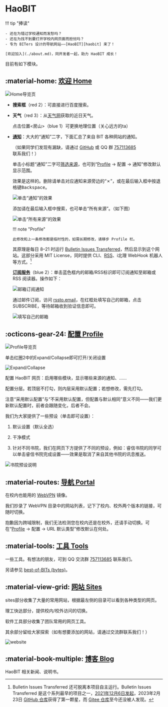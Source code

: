 # HaoBIT

!!! tip "捧读"

    - 还在为错过学校通知而发愁吗？
    - 还在为找不到要打开学校内网页面而担忧吗？
    - 专为 BITers 设计的导航网站——[HaoBIT][haobit] 来了！

    [欢迎加入](./about.md)，同开发者一起，助力 HaoBIT 成长！

目前有如下模块。

## :material-home: [欢迎 Home][haobit]

![Home导览页](./img/Home导览页.png)

- **搜索框**（red 2）：可直接进行百度搜索。

- **天气**（red 3）：从[天气网](https://www.tianqi.com/beijing/)获取的近日天气。

  点击位置<房山>（blue 1）可更换地理位置（关心远方的ta）

- [**通知**][notice]：大大的“通知”二字，下面汇总了来自 BIT 各种网站的通知。

  （如果同学们发现有漏缺，请通过 [GitHub](https://github.com/ydX-2147483647/bulletin-issues-transferred/issues) 或 QQ 群 [757113685][qq] 联系我们！）

  单击小标题“通知”二字可[筛选来源](https://haobit.top/dev/site/notice/)，也可到“[Profile][profile] → 配置 → 通知”修改默认显示范围。

  效果是这样的。删除请单击对应通知来源旁边的“✗”，或在最后输入框中按退格键<kbd>Backspace</kbd>。

  ![单击“通知”的效果](./img/单击“通知”的效果.png)

  添加请在最后输入框中搜索，也可单击“所有来源”。（如下图）

  ![单击“所有来源”的效果](./img/单击“所有来源”的效果.png)

  !!! note "Profile"

      此修改和上一条修改都是临时性的，如需长期修改，请移步 Profile 栏。

  其原理是每日 8–21 时运行 [Bulletin Issues Transferred](https://github.com/YDX-2147483647/bulletin-issues-transferred/)，然后显示到这个网站。这部分采用 MIT License，同时提供 CLI、[RSS](./rss.md)、i北理 WebHook 机器人等方式。[^bulletin-issues-transferred]

  [**订阅服务**](./rss.md)（blue 2）：单击蓝色框内的邮箱/RSS标识即可订阅通知至邮箱或 RSS 阅读器。操作如下：

  ![邮箱订阅通知](./img/订阅通知.png)

  通过邮件订阅，访问 [rssto.email](https://rssto.email/?url=https://haobit.top/dev/feed.rss)，在红框处填写自己的邮箱，点击SUBSCRIBE，等待邮箱收到验证信息即可。

  ![填写自己的邮箱](./img/填写自己的邮箱.png)

## :octicons-gear-24: [配置 Profile][profile]

![Profile导览页](./img/Profile导览页.png)

单击红圈2中的Expand/Collapse即可打开/关闭设置

![Expand/Collapse](./img/单击Expand.png)

配置 HaoBIT 网页：启用哪些模块，显示哪些来源的通知、……

配置分层。若顶层不打勾，则内层采用默认配置；若想修改，需先打勾。

注意“采用默认配置”与“不采用默认配置，但配置与默认相同”意义不同——我们更新默认配置时，前者会跟随变化，后者不会。

我们为大家提供了一些预设（单击即可设置）：

1. 默认设置（默认全选）

2. 干净模式

3. 针对不同书院，我们在网页下方提供了不同的预设，例如：睿信书院的同学可以单击睿信书院完成设置——效果是取消了来自其他书院的讯息推送。

![书院预设说明](./img/书院预设说明.png)

## :material-routes: [导航 Portal][portal]

在校内也能用的 [WebVPN](https://webvpn.bit.edu.cn) 镜像。

我们抄录了 WebVPN 目录中的网站列表，记下了校内、校外两个版本的链接，可随时切换。

抱歉因为跨域限制，我们无法检测您在校内还是在校外，还请手动切换。可在“[Profile][profile] → 配置 → URL 默认类型”修改默认在何处。

## :material-tools: [工具 Tools][tools]

一些工具。有想法的朋友，可到 QQ 交流群 [757113685][qq] 联系我们。

另请参见 [best-of-BITs (bytes)](https://github.com/YDX-2147483647/best-of-bits/)。

## :material-view-grid: [网站 Sites][sites]

sites部分收集了大量的常用网站，根据最左侧的目录可以看到各种类型的网页。

理工快达部分，提供校内/校外访问的切换。

软件工具部分收集了团队常用的网页工具。

其余部分留给大家探索（如有想要添加的网站，请通过交流群联系我们！）

![website](./img/site网站.png)

## :material-book-multiple: [博客 Blog][blog]

HaoBIT 相关新闻、说明书。

[^bulletin-issues-transferred]: Bulletin Issues Transferred 还可脱离本项目自主运行。Bulletin Issues Transferred 是这个系列最早的项目之一，[2021年12月6日发起](https://github.com/YDX-2147483647/bulletin-issues-transferred/commit/6119c3207bb30ad865d2863a2cdb1321b5456023)，2023年2月23日 [GitHub 仓库](https://github.com/YDX-2147483647/bulletin-issues-transferred/)获得了第一颗星，而 [Gitee 仓库](https://gitee.com/YDX-2147483647/bulletin-issues-transferred/)至今还没被人发现。

[haobit]: https://haobit.top
[profile]: https://haobit.top/dev/site/profile
[portal]: https://haobit.top/dev/site/portal
[tools]: https://haobit.top/dev/site/tools
[sites]: https://haobit.top/dev/site/sites
[blog]: https://haobit.top/dev/site/blog
[notice]: https://haobit.top/dev/site/notice/
[qq]: https://jq.qq.com/?_wv=1027&k=j13nOAhr
